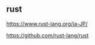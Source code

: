 ## rust

https://www.rust-lang.org/ja-JP/

https://github.com/rust-lang/rust

```
```

```
```

```
```

